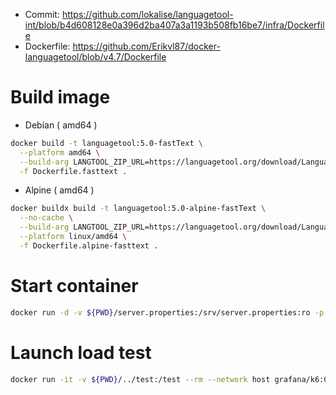 
- Commit: https://github.com/lokalise/languagetool-int/blob/b4d608128e0a396d2ba407a3a1193b508fb16be7/infra/Dockerfile
- Dockerfile: https://github.com/Erikvl87/docker-languagetool/blob/v4.7/Dockerfile

# Build image

- Debian ( amd64 )
```bash
docker build -t languagetool:5.0-fastText \
  --platform amd64 \
  --build-arg LANGTOOL_ZIP_URL=https://languagetool.org/download/LanguageTool-5.0.zip \
  -f Dockerfile.fasttext .
```

- Alpine ( amd64 )
```bash
docker buildx build -t languagetool:5.0-alpine-fastText \
  --no-cache \
  --build-arg LANGTOOL_ZIP_URL=https://languagetool.org/download/LanguageTool-5.0.zip \
  --platform linux/amd64 \
  -f Dockerfile.alpine-fasttext .
```

# Start container

```bash
docker run -d -v ${PWD}/server.properties:/srv/server.properties:ro -p 8010:8010 -d languagetool:5.0-alpine-fastText
```

# Launch load test

```bash
docker run -it -v ${PWD}/../test:/test --rm --network host grafana/k6:0.45.0 run /test/performance.js
```
